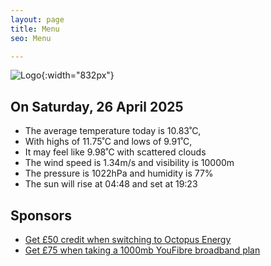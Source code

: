```yaml
---
layout: page
title: Menu
seo: Menu

---
```


![Logo](/images/logo.jpg){:width="832px"}

<!-- weather_marker starts -->
## On Saturday, 26 April 2025

- The average temperature today is 10.83˚C,
- With highs of 11.75˚C and lows of 9.91˚C,
- It may feel like 9.98˚C with scattered clouds
- The wind speed is 1.34m/s and visibility is 10000m
- The pressure is 1022hPa and humidity is 77%
- The sun will rise at 04:48 and set at 19:23

<!-- weather_marker ends -->

## Sponsors

- [Get £50 credit when switching to Octopus Energy](https://bit.ly/3oD1nnS)
- [Get £75 when taking a 1000mb YouFibre broadband plan](https://aklam.io/91zWhU?)
